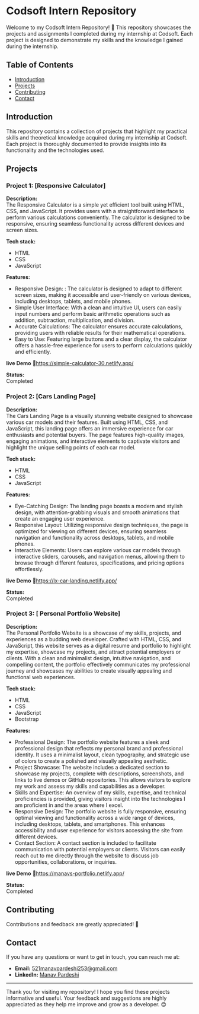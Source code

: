 # Codsoft Intern Repository

Welcome to my Codsoft Intern Repository! 🚀 This repository showcases the projects and assignments I completed during my internship at Codsoft. Each project is designed to demonstrate my skills and the knowledge I gained during the internship.

## Table of Contents

- [Introduction](#introduction)
- [Projects](#projects)
- [Contributing](#contributing)
- [Contact](#contact)

## Introduction

This repository contains a collection of projects that highlight my practical skills and theoretical knowledge acquired during my internship at Codsoft. Each project is thoroughly documented to provide insights into its functionality and the technologies used.

## Projects

### Project 1: [Responsive Calculator]

**Description:**  
The Responsive Calculator is a simple yet efficient tool built using HTML, CSS, and JavaScript. It provides users with a straightforward interface to perform various calculations conveniently. The calculator is designed to be responsive, ensuring seamless functionality across different devices and screen sizes.

**Tech stack:**  
- HTML
- CSS
- JavaScript

**Features:**  
- Responsive Design: : The calculator is designed to adapt to different screen sizes, making it accessible and user-friendly on various devices, including desktops, tablets, and mobile phones.
- Simple User Interface: With a clean and intuitive UI, users can easily input numbers and perform basic arithmetic operations such as addition, subtraction, multiplication, and division.
- Accurate Calculations: The calculator ensures accurate calculations, providing users with reliable results for their mathematical operations.
- Easy to Use: Featuring large buttons and a clear display, the calculator offers a hassle-free experience for users to perform calculations quickly and efficiently.

**live Demo**
🔗https://simple-calculator-30.netlify.app/

**Status:**  
Completed

### Project 2: [Cars Landing Page]

**Description:**  
The Cars Landing Page is a visually stunning website designed to showcase various car models and their features. Built using HTML, CSS, and JavaScript, this landing page offers an immersive experience for car enthusiasts and potential buyers. The page features high-quality images, engaging animations, and interactive elements to captivate visitors and highlight the unique selling points of each car model.

**Tech stack:**  
- HTML
- CSS
- JavaScript

**Features:**  
- Eye-Catching Design: The landing page boasts a modern and stylish design, with attention-grabbing visuals and smooth animations that create an engaging user experience.
- Responsive Layout: Utilizing responsive design techniques, the page is optimized for viewing on different devices, ensuring seamless navigation and functionality across desktops, tablets, and mobile phones.
- Interactive Elements: Users can explore various car models through interactive sliders, carousels, and navigation menus, allowing them to browse through different features, specifications, and pricing options effortlessly.

**live Demo**
🔗https://lx-car-landing.netlify.app/

**Status:**  
Completed

### Project 3: [ Personal Portfolio Website]

**Description:**  
The Personal Portfolio Website is a showcase of my skills, projects, and experiences as a budding web developer. Crafted with HTML, CSS, and JavaScript, this website serves as a digital resume and portfolio to highlight my expertise, showcase my projects, and attract potential employers or clients. With a clean and minimalist design, intuitive navigation, and compelling content, the portfolio effectively communicates my professional journey and showcases my abilities to create visually appealing and functional web experiences.

**Tech stack:**  
- HTML
- CSS
- JavaScript
- Bootstrap

**Features:**  
- Professional Design: The portfolio website features a sleek and professional design that reflects my personal brand and professional identity. It uses a minimalist layout, clean typography, and strategic use of colors to create a polished and visually appealing aesthetic.
- Project Showcase: The website includes a dedicated section to showcase my projects, complete with descriptions, screenshots, and links to live demos or GitHub repositories. This allows visitors to explore my work and assess my skills and capabilities as a developer.
- Skills and Expertise:  An overview of my skills, expertise, and technical proficiencies is provided, giving visitors insight into the technologies I am proficient in and the areas where I excel.
- Responsive Design: The portfolio website is fully responsive, ensuring optimal viewing and functionality across a wide range of devices, including desktops, tablets, and smartphones. This enhances accessibility and user experience for visitors accessing the site from different devices.
- Contact Section: A contact section is included to facilitate communication with potential employers or clients. Visitors can easily reach out to me directly through the website to discuss job opportunities, collaborations, or inquiries.

**live Demo**
🔗https://manavs-portfolio.netlify.app/

**Status:**  
Completed

## Contributing

Contributions and feedback are greatly appreciated! 🙌

## Contact

If you have any questions or want to get in touch, you can reach me at:

- **Email:** 521manavpardeshi253@gmail.com
- **LinkedIn:** [Manav Pardeshi](https://www.linkedin.com/in/manav-pardeshi-he-him-455702236?utm_source=share&utm_campaign=share_via&utm_content=profile&utm_medium=android_app)

---

Thank you for visiting my repository! I hope you find these projects informative and useful. Your feedback and suggestions are highly appreciated as they help me improve and grow as a developer. 😊


